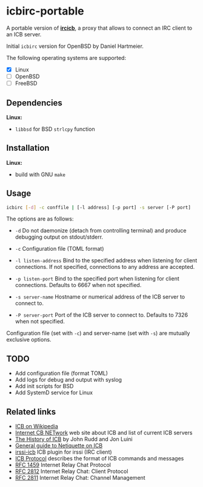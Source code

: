 
# icbirc-portable

A portable version of **[ircicb](https://www.benzedrine.ch/icbirc.html)**, a proxy that allows to connect an IRC client to an ICB server.

Initial `icbirc` version for OpenBSD by Daniel Hartmeier.

The following operating systems are supported:

  - [x] Linux
  - [ ] OpenBSD
  - [ ] FreeBSD

## Dependencies

**Linux:**

- `libbsd` for BSD `strlcpy` function

## Installation

**Linux:**

  - build with GNU `make`

## Usage

```bash
icbirc [-d] -c conffile | [-l address] [-p port] -s server [-P port]
```

The options are as follows:

- `-d` Do not daemonize (detach from controlling terminal) and produce debugging
  output on stdout/stderr.

- `-c` Configuration file (TOML format)

- `-l listen-address` Bind to the specified address when listening for client
  connections.  If not specified, connections to any address are accepted.

- `-p listen-port` Bind to the specified port when listening for client
  connections.  Defaults to 6667 when not specified.

- `-s server-name` Hostname or numerical address of the ICB server to connect to.

- `-P server-port` Port of the ICB server to connect to.  Defaults to 7326 when
  not specified.

Configuration file (set with `-c`) and server-name (set with `-s`) are mutually
exclusive options.

## TODO

- Add configuration file (format TOML)
- Add logs for debug and output with syslog
- Add init scripts for BSD
- Add SystemD service for Linux

## Related links

- [ICB on Wikipedia](https://en.wikipedia.org/wiki/Internet_Citizen%27s_Band)
- [Internet CB NETwork](http://www.icb.net/) web site about ICB and list of current ICB servers
- [The History of ICB](http://www.icb.net/history.html) by John Rudd and Jon Luini
- [General guide to Netiquette on ICB](http://www.icb.net/_jrudd/icb/netiquette.html)
- [irssi-icb](https://github.com/mglocker/irssi-icb) ICB plugin for irssi (IRC client)
- [ICB Protocol](http://www.icb.net/_jrudd/icb/protocol.html) describes the format of ICB commands and messages
- [RFC 1459](http://www.faqs.org/rfcs/rfc1459.html) Internet Relay Chat Protocol
- [RFC 2812](http://www.faqs.org/rfcs/rfc2812.html) Internet Relay Chat: Client Protocol
- [RFC 2811](http://www.faqs.org/rfcs/rfc2811.html) Internet Relay Chat: Channel Management
